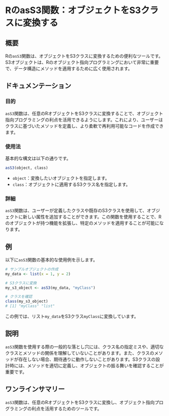 <!--
Meta Description: # RのasS3関数：オブジェクトをS3クラスに変換する ## 概要 Rの`asS3`関数は、オブジェクトをS3クラスに変換するための便利なツールです。S3オブジェクトは、Rのオブジェクト指向プログラミングにおいて非常に重要で、データ構造にメソッドを適用するために広く使用されます。 ## ドキュメン...
Meta Keywords: ass3, 関数は, class, my_data, myclass
-->

# RのasS3関数：オブジェクトをS3クラスに変換する

## 概要
Rの`asS3`関数は、オブジェクトをS3クラスに変換するための便利なツールです。S3オブジェクトは、Rのオブジェクト指向プログラミングにおいて非常に重要で、データ構造にメソッドを適用するために広く使用されます。

## ドキュメンテーション
### 目的
`asS3`関数は、任意のRオブジェクトをS3クラスに変換することで、オブジェクト指向プログラミングの利点を活用できるようにします。これにより、ユーザーはクラスに基づいたメソッドを定義し、より柔軟で再利用可能なコードを作成できます。

### 使用法
基本的な構文は以下の通りです。

```R
asS3(object, class)
```

- `object`：変換したいオブジェクトを指定します。
- `class`：オブジェクトに適用するS3クラス名を指定します。

### 詳細
`asS3`関数は、ユーザーが定義したクラスや既存のS3クラスを使用して、オブジェクトに新しい属性を追加することができます。この関数を使用することで、Rのオブジェクトが持つ機能を拡張し、特定のメソッドを適用することが可能になります。

## 例
以下に`asS3`関数の基本的な使用例を示します。

```R
# サンプルオブジェクトの作成
my_data <- list(x = 1, y = 2)

# S3クラスに変換
my_s3_object <- asS3(my_data, "myClass")

# クラスを確認
class(my_s3_object)
# [1] "myClass" "list"
```

この例では、リスト`my_data`をS3クラス`myClass`に変換しています。

## 説明
`asS3`関数を使用する際の一般的な落とし穴には、クラス名の指定ミスや、適切なクラスとメソッドの関係を理解していないことがあります。また、クラスのメソッドが存在しない場合、期待通りに動作しないことがあります。S3クラスの設計時には、メソッドを適切に定義し、オブジェクトの振る舞いを確認することが重要です。

## ワンラインサマリー
`asS3`関数は、任意のRオブジェクトをS3クラスに変換し、オブジェクト指向プログラミングの利点を活用するためのツールです。
